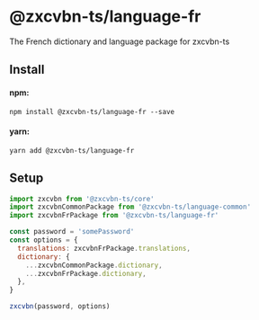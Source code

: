 # @zxcvbn-ts/language-fr

The French dictionary and language package for zxcvbn-ts

## Install

#### npm:

`npm install @zxcvbn-ts/language-fr --save`

#### yarn:

`yarn add @zxcvbn-ts/language-fr`

## Setup

```js
import zxcvbn from '@zxcvbn-ts/core'
import zxcvbnCommonPackage from '@zxcvbn-ts/language-common'
import zxcvbnFrPackage from '@zxcvbn-ts/language-fr'

const password = 'somePassword'
const options = {
  translations: zxcvbnFrPackage.translations,
  dictionary: {
    ...zxcvbnCommonPackage.dictionary,
    ...zxcvbnFrPackage.dictionary,
  },
}

zxcvbn(password, options)
```
